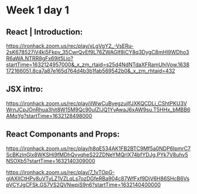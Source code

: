 # Week 1 day 1
## React | Introduction:
https://ironhack.zoom.us/rec/play/xLgVgY2_-VsERu-2sK678527iV4ki5Fkpv_35CwrQvEf9L76ZWAGIf8iCY8q3DygC8mHl9WDho3R6aWA.NTRR8gFx69it5Ljo?startTime=1632124957000&_x_zm_rtaid=s25d4NdNTdaXFRamUhjVow.1638172166051.8ca7a87e165d764d4b3b1fab569542b0&_x_zm_rhtaid=432

## JSX intro:
https://ironhack.zoom.us/rec/play/iIWwCuByegzujIfJXKQCDLj_CShtPKU3VWrnJCpJOnRhua3hit8W15M9Qc90uIZIJQ1YyAwaJ6xAW9su.T5HHx_bMBB6AMqYg?startTime=1632128498000

## React Componants and Props:
https://ironhack.zoom.us/rec/play/h8qE534AK1FB2BTC9Mf5a0NDP6IpmrC7ScBKzlnGlx8WKSHi9fMDhQvvqheS22ZDNeYMQrIX74bfYDJg.PYk7V8uhv5NSOXb5?startTime=1632140309000

https://ironhack.zoom.us/rec/play/7_1vTOpG-glAXIICtHPv8uVTyLZ1VZLqLs7ozDGfeRBa904c87WfFxf9DjV6H86SHcB6VspVCYJgCFSk.GS7VS2QVNwpiS9n6?startTime=1632140400000
